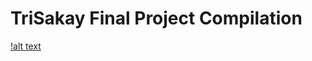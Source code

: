 # TriSakay Final Project Compilation

[!alt text](https://github.com/SnoreRax/CS152-Sian-Compilation/blob/bf44a49431e17f734e1c09ca66e521a2174d1775/Part1/Team%20SL%20Logo.png)
